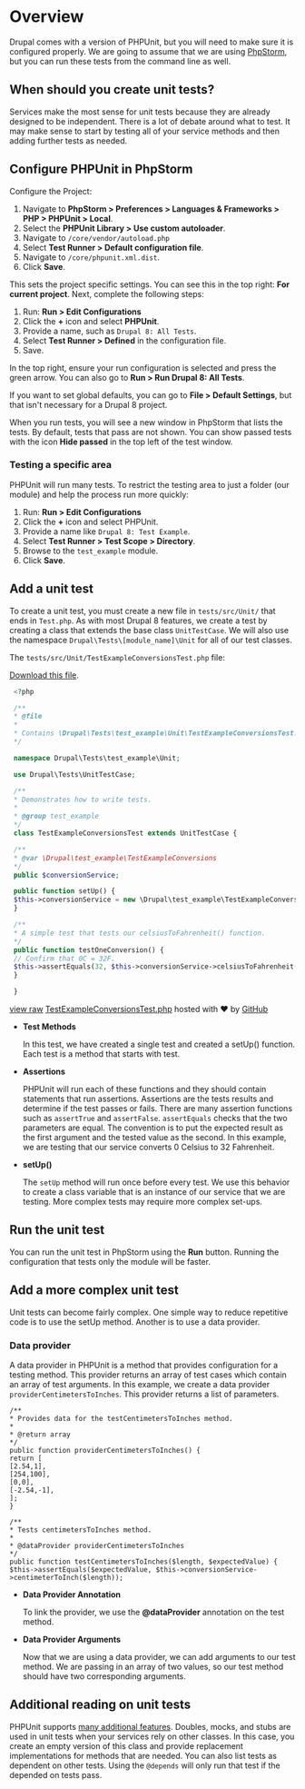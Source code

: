 <!--
{
"name" : "drupal-8-unit-testing",
"version" : "0.0.1",
"title" : "Lesson 10.2 - Unit testing",
"description" : "Unit testing",
"freshnessDate" : 2015-12-11,
"homepage" : "https://docs.acquia.com/articles/drupal-8-unit-testing",
"canonicalSource" : "https://docs.acquia.com/articles/drupal-8-unit-testing",
"license" : "CC BY-SA"
}
-->

<!-- @section -->

# Overview

Drupal comes with a version of PHPUnit, but you will need to make sure it is configured properly. We are going to assume that we are using [PhpStorm](https://www.jetbrains.com/phpstorm/), but you can run these tests from the command line as well.

<!-- @section -->

## When should you create unit tests?

Services make the most sense for unit tests because they are already designed to be independent. There is a lot of debate around what to test. It may make sense to start by testing all of your service methods and then adding further tests as needed.

<!-- @section -->

## Configure PHPUnit in PhpStorm

Configure the Project:

1.  Navigate to **PhpStorm > Preferences > Languages & Frameworks > PHP > PHPUnit > Local**.
2.  Select the **PHPUnit Library > Use custom autoloader**.
3.  Navigate to `/core/vendor/autoload.php`
4.  Select **Test Runner > Default configuration file**.
5.  Navigate to `/core/phpunit.xml.dist`.
6.  Click **Save**.

This sets the project specific settings. You can see this in the top right: **For current project**. Next, complete the following steps:

1.  Run: **Run > Edit Configurations**
2.  Click the **+** icon and select **PHPUnit**.
3.  Provide a name, such as `Drupal 8: All Tests`.
4.  Select **Test Runner > Defined** in the configuration file.
5.  Save.

In the top right, ensure your run configuration is selected and press the green arrow. You can also go to **Run > Run Drupal 8: All Tests**.

If you want to set global defaults, you can go to **File > Default Settings**, but that isn't necessary for a Drupal 8 project.

When you run tests, you will see a new window in PhpStorm that lists the tests. By default, tests that pass are not shown. You can show passed tests with the icon **Hide passed** in the top left of the test window.

### Testing a specific area

PHPUnit will run many tests. To restrict the testing area to just a folder (our module) and help the process run more quickly:

1.  Run: **Run > Edit Configurations**
2.  Click the **+** icon and select PHPUnit.
3.  Provide a name like `Drupal 8: Test Example`.
4.  Select **Test Runner > Test Scope > Directory**.
5.  Browse to the `test_example` module.
6.  Click **Save**.

<!-- @task, "text" : "Configure PHPUnit in PhpStorm and make sure it works." -->

<!-- @section -->

## Add a unit test

To create a unit test, you must create a new file in `tests/src/Unit/` that ends in `Test.php`. As with most Drupal 8 features, we create a test by creating a class that extends the base class `UnitTestCase`. We will also use the namespace `Drupal\Tests\[module_name]\Unit` for all of our test classes.

The `tests/src/Unit/TestExampleConversionsTest.php` file:

[Download this file](https://gist.github.com/acquialibrary/b6e3497867a0e8197f85/archive/950886c91c7dd70ce81c65118aa86bf999d329d0.zip).

```php
 <?php

 /**
 * @file
 *
 * Contains \Drupal\Tests\test_example\Unit\TestExampleConversionsTest.
 */

 namespace Drupal\Tests\test_example\Unit;

 use Drupal\Tests\UnitTestCase;

 /**
 * Demonstrates how to write tests.
 *
 * @group test_example
 */
 class TestExampleConversionsTest extends UnitTestCase {

 /**
 * @var \Drupal\test_example\TestExampleConversions
 */
 public $conversionService;

 public function setUp() {
 $this->conversionService = new \Drupal\test_example\TestExampleConversions();
 }

 /**
 * A simple test that tests our celsiusToFahrenheit() function.
 */
 public function testOneConversion() {
 // Confirm that 0C = 32F.
 $this->assertEquals(32, $this->conversionService->celsiusToFahrenheit(0));
 }

 }
```

[view raw](https://gist.github.com/acquialibrary/b6e3497867a0e8197f85/raw/950886c91c7dd70ce81c65118aa86bf999d329d0/TestExampleConversionsTest.php) [TestExampleConversionsTest.php](https://gist.github.com/acquialibrary/b6e3497867a0e8197f85#file-testexampleconversionstest-php) hosted with ❤ by [GitHub](https://github.com)

*   **Test Methods**

    In this test, we have created a single test and created a setUp() function. Each test is a method that starts with test.

*   **Assertions**

    PHPUnit will run each of these functions and they should contain statements that run assertions. Assertions are the tests results and determine if the test passes or fails. There are many assertion functions such as `assertTrue` and `assertFalse`. `assertEquals` checks that the two parameters are equal. The convention is to put the expected result as the first argument and the tested value as the second. In this example, we are testing that our service converts 0 Celsius to 32 Fahrenheit.

*   **setUp()**

    The `setUp` method will run once before every test. We use this behavior to create a class variable that is an instance of our service that we are testing. More complex tests may require more complex set-ups.

<!-- @section -->

## Run the unit test

You can run the unit test in PhpStorm using the **Run** button. Running the configuration that tests only the module will be faster.

<!-- @task, "text" : "Add a unit test to your module and run it." -->

<!-- @section -->

## Add a more complex unit test

Unit tests can become fairly complex. One simple way to reduce repetitive code is to use the setUp method. Another is to use a data provider.

### Data provider

A data provider in PHPUnit is a method that provides configuration for a testing method. This provider returns an array of test cases which contain an array of test arguments. In this example, we create a data provider `providerCentimetersToInches`. This provider returns a list of parameters.

```
/**
* Provides data for the testCentimetersToInches method.
*
* @return array
*/
public function providerCentimetersToInches() {
return [
[2.54,1],
[254,100],
[0,0],
[-2.54,-1],
];
}

/**
* Tests centimetersToInches method.
*
* @dataProvider providerCentimetersToInches
*/
public function testCentimetersToInches($length, $expectedValue) {
$this->assertEquals($expectedValue, $this->conversionService->centimeterToInch($length));
```

*   **Data Provider Annotation**

    To link the provider, we use the **@dataProvider** annotation on the test method.

*   **Data Provider Arguments**

    Now that we are using a data provider, we can add arguments to our test method. We are passing in an array of two values, so our test method should have two corresponding arguments.

<!-- @task, "text" : "Add a data provider with a more complex unit test in your module and run it." -->

<!-- @section -->

## Additional reading on unit tests

PHPUnit supports [many additional features](https://phpunit.de/manual/current/en/index.html). Doubles, mocks, and stubs are used in unit tests when your services rely on other classes. In this case, you create an empty version of this class and provide replacement implementations for methods that are needed. You can also list tests as dependent on other tests. Using the `@depends` will only run that test if the depended on tests pass.
